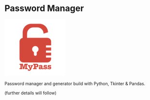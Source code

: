 # Password Manager

<img src='./logo.png' alt='Padlock logo'>

Password manager and generator build with Python, Tkinter & Pandas.

(further details will follow)
